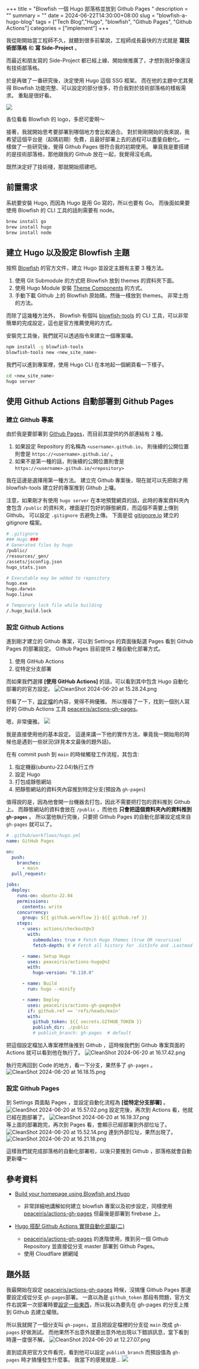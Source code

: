+++
title = "Blowfish 一個 Hugo 部落格並放到 Github Pages "
description = ""
summary = ""
date = 2024-06-22T14:30:00+08:00
slug = "blowfish-a-hugo-blog"
tags = ["Tech Blog","Hugo", "blowfish", "Github Pages", "Github Actions"]
categories = ["implement"]
+++

我從剛開始當工程師不久，就聽到很多前輩說，工程師成長最快的方式就是 **寫技術部落格** 和 **寫 Side-Project** 。

而最近和朋友寫的 Side-Project 都已經上線、開始做推廣了，才想到我好像還沒有技術部落格。

於是再做了一番研究後，決定使用 Hugo 這個 SSG 框架。
而在他的主題中尤其覺得 Blowfish 功能完整、可以設定的部分很多，符合我對於技術部落格的樣板需求。
重點是很好看。

![](files/Blowfish.png)

各位看看 Blowfish 的 logo，多麽可愛啊～

接著，我就開始思考要部署到哪個地方會比較適合。
對於剛剛開始的我來說，我希望這個平台是（起碼初期）免費，且最好部署上去的過程可以盡量自動化。
一樣做了一些研究後，覺得 Github Pages 很符合我的初期使用。
畢竟我是要搭建的是技術部落格，那他跟我的 Github 放在一起，我覺得沒毛病。

既然決定好了技術棧，那就開始搭建吧。

## 前置需求

系統要安裝 Hugo, 而因為 Hugo 是用 Go 寫的，所以也要有 Go。
而後面如果要使用 Blowfish 的 CLI 工具的話則需要有 node。

```bash
brew install go
brew install hugo
brew install node
```

## 建立 Hugo 以及設定 Blowfish 主題

按照 [Blowfish](https://blowfish.page/) 的官方文件，建立 Hugo 並設定主題有主要 3 種方法。

1. 使用 Git Submodule 的方式把 Blowfish 放到 themes 的資料夾下面。
2. 使用 Hugo Module 安裝 [Theme Components](https://gohugo.io/hugo-modules/theme-components/) 的方式。
3. 手動下載 Github 上的 Blowfish 原始碼，然後一樣放到 themes。 非常土炮的方法。

而除了這幾種方法外， Blowfish 有個叫 [blowfish-tools](https://github.com/nunocoracao/blowfish-tools) 的 CLI 工具，可以非常簡單的完成設定，這也是官方推薦使用的方式。

安裝完工具後，我們就可以透過指令來建立一個專案囉。

```bash
npm install -g blowfish-tools
blowfish-tools new <new_site_name>
```

我們可以進到專案裡，使用 Hugo CLI 在本地起一個網頁看一下樣子。

```bash
cd <new_site_name>
hugo server
```

## 使用 Github Actions 自動部署到 Github Pages

### 建立 Github 專案

由於我是要部署到 [Github Pages](https://pages.github.com/)，而目前其提供的外部連結有 2 種。

1. 如果設定 Repository 的名稱為 `<username>.github.io`， 則後續的公開位置則會是 `https://<username>.github.io/` 。
2. 如果不是第一種的話，則後續的公開位置則會是 `https://<username>.github.io/<repository>`

我在這邊是選擇用第一種方法。
建立完 Github 專案後，現在就可以先把剛才用 blowfish-tools 建立好的專案推到 Github 上囉。

注意，如果剛才有使用 `hugo server` 在本地預覽網頁的話，此時的專案資料夾內會包含 `/public` 的資料夾，裡面是打包好的靜態網頁，而這個不需要上傳到 Github。
可以設定 `.gitignore` 去避免上傳。
下面是從 [gitignore.io](https://www.toptal.com/developers/gitignore) 建立的 gitignore 檔案。

```bash
# .gitignore
### Hugo ###
# Generated files by hugo
/public/
/resources/_gen/
/assets/jsconfig.json
hugo_stats.json

# Executable may be added to repository
hugo.exe
hugo.darwin
hugo.linux

# Temporary lock file while building
/.hugo_build.lock
```

### 設定 Github Actions

進到剛才建立的 Github 專案，可以到 Settings 的頁面後點選 Pages 看到 Github Pages 的部署設定。
Github Pages 目前提供 2 種自動化部署方式。

1. 使用 GitHub Actions
2. 從特定分支部署

而如果我們選擇 **[使用 GitHub Actions]** 的話，可以看到其中包含 Hugo 自動化部署的的官方設定。
![CleanShot 2024-06-20 at 15.28.24.png](files/cleanshot-2024-06-20-at-15-28-24.png)

但看了一下，[設定檔](https://github.com/actions/starter-workflows/blob/main/pages/hugo.yml)的內容，覺得不夠優雅。
所以搜尋了一下，找到一個別人寫好的 Github Actions 工具 [peaceiris/actions-gh-pages](https://github.com/peaceiris/actions-gh-pages)。

嗯，非常優雅。
![](files/elegant.png)

我是直接使用他的基本設定。
這邊來講一下他的實作方法，畢竟我一開始用的時候也是遇到一些狀況(詳見本文最後的題外話)。

在有 commit push 到 `main` 的時候觸發工作流程，其包含:

1. 指定機器(ubuntu-22.04)執行工作
2. 設定 Hugo
3. 打包成靜態網站
4. 把靜態網站的資料夾內容推到特定分支(預設為 `gh-pages`)

值得說的是，因為他會開一台機器去打包，因此不需要把打包的資料推到 Github 上。
而靜態網站的資料會放在 `/public` ，而他也 **只會把這個資料夾內的資料推到 `gh-pages`** 。
所以當他執行完後，只要把 Github Pages 的自動化部署設定成來自 `gh-pages` 就可以了。

```yaml
# .github/workflows/hugo.yml
name: GitHub Pages

on:
  push:
    branches:
      - main
  pull_request:

jobs:
  deploy:
    runs-on: ubuntu-22.04
    permissions:
      contents: write
    concurrency:
      group: ${{ github.workflow }}-${{ github.ref }}
    steps:
      - uses: actions/checkout@v3
        with:
          submodules: true # Fetch Hugo themes (true OR recursive)
          fetch-depth: 0 # Fetch all history for .GitInfo and .Lastmod

      - name: Setup Hugo
        uses: peaceiris/actions-hugo@v2
        with:
          hugo-version: "0.110.0"

      - name: Build
        run: hugo --minify

      - name: Deploy
        uses: peaceiris/actions-gh-pages@v4
        if: github.ref == 'refs/heads/main'
        with:
          github_token: ${{ secrets.GITHUB_TOKEN }}
          publish_dir: ./public
          # publish_branch: gh-pages  # default
```

把這個設定檔加入專案裡然後推到 Github ，這時候我們到 Github 專案頁面的 Actions 就可以看到他在執行了。
![CleanShot 2024-06-20 at 16.17.42.png](files/cleanshot-2024-06-20-at-16-17-42.png)

執行完再回到 Code 的地方，看一下分支，果然多了 `gh-pages` 。
![CleanShot 2024-06-20 at 16.18.15.png](files/cleanshot-2024-06-20-at-16-18-15.png)

### 設定 Github Pages

到 Settings 頁面點 Pages ，並設定自動化流程為 **[從特定分支部署]** 。
![CleanShot 2024-06-20 at 15.57.02.png](files/cleanshot-2024-06-20-at-15-57-02.png)
設定完後，再次到 Actions 看，他就已經在跑部署了。
![CleanShot 2024-06-20 at 16.19.37.png](files/cleanshot-2024-06-20-at-16-19-37.png)  
等上面的部署跑完，再次到 Pages 看，會顯示已經部署到外部位址了。
![CleanShot 2024-06-20 at 15.52.14.png](files/cleanshot-2024-06-20-at-15-52-14.png)
連到外部位址，果然出現了。
![CleanShot 2024-06-20 at 16.21.18.png](files/cleanshot-2024-06-20-at-16-21-18.png)

這樣我們就完成部落格的自動化部署啦，以後只要推到 Github ，部落格就會自動更新囉～

## 參考資料

- [Build your homepage using Blowfish and Hugo](https://n9o.xyz/posts/202310-blowfish-tutorial/)

  - 非常詳細地講解如何建立 blowfish 專案以及初步設定，同樣使用 [peaceiris/actions-gh-pages](https://github.com/peaceiris/actions-gh-pages) 但最後是部署到 firebase 上。

- [Hugo 搭配 Github Actions 實現自動化部屬(二)](https://josh-ku.com/post/hugo-install-p2/)
  - [peaceiris/actions-gh-pages](https://github.com/peaceiris/actions-gh-pages) 的進階使用，推到另一個 Github Repository 並直接從分支 master 部署到 Github Pages。
  - 使用 Cloudflare 綁網域

## 題外話

我最開始在設定 [peaceiris/actions-gh-pages](https://github.com/peaceiris/actions-gh-pages) 時候，沒搞懂 Github Pages 那邊要設定成從分支 `gh-pages`部署。
一直以為是 `github_token` 那段有問題，官方文件右說第一次部署時要[設定一些東西](https://github.com/peaceiris/actions-gh-pages?tab=readme-ov-file#%EF%B8%8F-first-deployment-with-github_token)，所以我以為要先在 gh-pages 的分支上推到 Github 去建立權限。

所以我就開了一個分支叫 `gh-pages`，並且把設定檔裡的分支從 `main` 改成 `gh-pages` 好做測試。
而他果然不出意外就要出意外地出現以下錯誤訊息，當下看到時還一度很不解。
![CleanShot 2024-06-20 at 12.27.07.png](files/cleanshot-2024-06-20-at-12-27-07.png)

直到認真把官方文件看完，看到他可以設定 `publish_branch` 而預設值為 `gh-pages` 時才搞懂發生什麼事。
我當下的感覺就是...
![](files/bike_fall.png)
